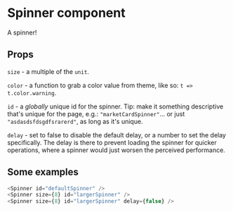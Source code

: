 # Spinner component

A spinner!

## Props

`size` - a multiple of the `unit`.

`color` - a function to grab a color value from theme, like so: `t => t.color.warning`.

`id` - a _globally_ unique id for the spinner. Tip: make it something descriptive that's unique for the page,
e.g.: `"marketCardSpinner"`... or just `"asdasdsfdsgdfsrarerd"`, as long as it's unique.

`delay` - set to false to disable the default delay, or a number to set the delay specifically. The delay is there to
prevent loading the spinner for quicker operations, where a spinner would just worsen the perceived performance.

## Some examples

```javascript
<Spinner id="defaultSpinner" />
<Spinner size={8} id="largerSpinner" />
<Spinner size={8} id="largerSpinner" delay={false} />
```
